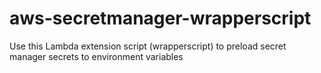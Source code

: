 # aws-secretmanager-wrapperscript
Use this Lambda extension script (wrapperscript) to preload secret manager secrets to environment variables
